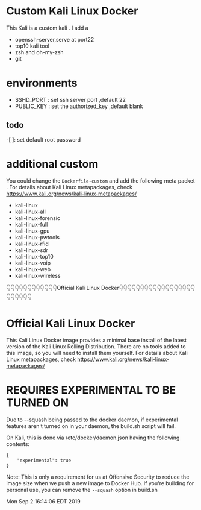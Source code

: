 # Custom Kali Linux Docker
This Kali is a custom kali .
I add a 
 - openssh-server,serve at port22
 - top10 kali tool
 - zsh and oh-my-zsh
 - git

# environments
 - SSHD_PORT : set ssh server port ,default 22
 - PUBLIC_KEY : set the authorized_key ,default blank

## todo
 -[ ]: set default root password

# additional custom
You could change the `Dockerfile-custom` and add the following meta packet .
For details about Kali Linux metapackages, check https://www.kali.org/news/kali-linux-metapackages/
 - kali-linux
 - kali-linux-all
 - kali-linux-forensic
 - kali-linux-full
 - kali-linux-gpu
 - kali-linux-pwtools
 - kali-linux-rfid
 - kali-linux-sdr
 - kali-linux-top10
 - kali-linux-voip
 - kali-linux-web
 - kali-linux-wireless

👇👇👇👇👇👇👇👇👇👇👇👇Official Kali Linux Docker👇👇👇👇👇👇👇👇👇👇👇👇👇👇👇👇👇👇👇👇👇👇👇👇
# Official Kali Linux Docker
This Kali Linux Docker image provides a minimal base install of the latest version of the Kali Linux Rolling Distribution.
There are no tools added to this image, so you will need to install them yourself. 
For details about Kali Linux metapackages, check https://www.kali.org/news/kali-linux-metapackages/

# REQUIRES EXPERIMENTAL TO BE TURNED ON
Due to --squash being passed to the docker daemon, if experimental features
aren't turned on in your daemon, the build.sh script will fail.

On Kali, this is done via /etc/docker/daemon.json having the following contents:

```
{
    "experimental": true
}
```

Note: This is only a requirement for us at Offensive Security to reduce the image size when we push a new image to Docker Hub.
If you're building for personal use, you can remove the `--squash` option in build.sh

Mon Sep 2 16:14:06 EDT 2019

